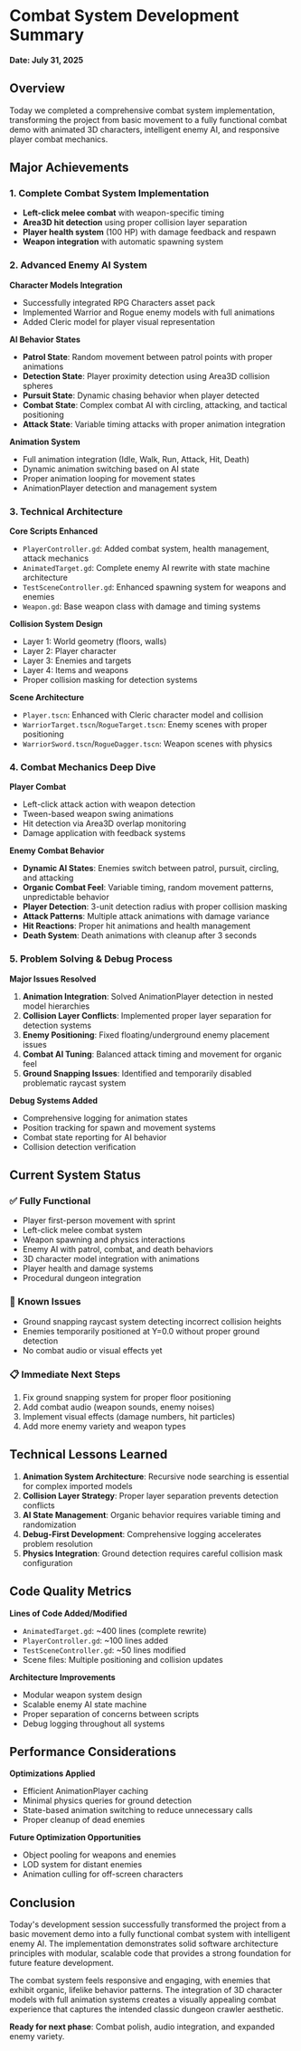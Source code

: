 # Combat System Development Summary
**Date: July 31, 2025**

## Overview
Today we completed a comprehensive combat system implementation, transforming the project from basic movement to a fully functional combat demo with animated 3D characters, intelligent enemy AI, and responsive player combat mechanics.

## Major Achievements

### 1. Complete Combat System Implementation
- **Left-click melee combat** with weapon-specific timing
- **Area3D hit detection** using proper collision layer separation
- **Player health system** (100 HP) with damage feedback and respawn
- **Weapon integration** with automatic spawning system

### 2. Advanced Enemy AI System
**Character Models Integration**
- Successfully integrated RPG Characters asset pack
- Implemented Warrior and Rogue enemy models with full animations
- Added Cleric model for player visual representation

**AI Behavior States**
- **Patrol State**: Random movement between patrol points with proper animations
- **Detection State**: Player proximity detection using Area3D collision spheres
- **Pursuit State**: Dynamic chasing behavior when player detected
- **Combat State**: Complex combat AI with circling, attacking, and tactical positioning
- **Attack State**: Variable timing attacks with proper animation integration

**Animation System**
- Full animation integration (Idle, Walk, Run, Attack, Hit, Death)
- Dynamic animation switching based on AI state
- Proper animation looping for movement states
- AnimationPlayer detection and management system

### 3. Technical Architecture

**Core Scripts Enhanced**
- `PlayerController.gd`: Added combat system, health management, attack mechanics
- `AnimatedTarget.gd`: Complete enemy AI rewrite with state machine architecture
- `TestSceneController.gd`: Enhanced spawning system for weapons and enemies
- `Weapon.gd`: Base weapon class with damage and timing systems

**Collision System Design**
- Layer 1: World geometry (floors, walls)
- Layer 2: Player character
- Layer 3: Enemies and targets
- Layer 4: Items and weapons
- Proper collision masking for detection systems

**Scene Architecture**
- `Player.tscn`: Enhanced with Cleric character model and collision
- `WarriorTarget.tscn`/`RogueTarget.tscn`: Enemy scenes with proper positioning
- `WarriorSword.tscn`/`RogueDagger.tscn`: Weapon scenes with physics

### 4. Combat Mechanics Deep Dive

**Player Combat**
- Left-click attack action with weapon detection
- Tween-based weapon swing animations
- Hit detection via Area3D overlap monitoring
- Damage application with feedback systems

**Enemy Combat Behavior**
- **Dynamic AI States**: Enemies switch between patrol, pursuit, circling, and attacking
- **Organic Combat Feel**: Variable timing, random movement patterns, unpredictable behavior
- **Player Detection**: 3-unit detection radius with proper collision masking
- **Attack Patterns**: Multiple attack animations with damage variance
- **Hit Reactions**: Proper hit animations and health management
- **Death System**: Death animations with cleanup after 3 seconds

### 5. Problem Solving & Debug Process

**Major Issues Resolved**
1. **Animation Integration**: Solved AnimationPlayer detection in nested model hierarchies
2. **Collision Layer Conflicts**: Implemented proper layer separation for detection systems
3. **Enemy Positioning**: Fixed floating/underground enemy placement issues
4. **Combat AI Tuning**: Balanced attack timing and movement for organic feel
5. **Ground Snapping Issues**: Identified and temporarily disabled problematic raycast system

**Debug Systems Added**
- Comprehensive logging for animation states
- Position tracking for spawn and movement systems
- Combat state reporting for AI behavior
- Collision detection verification

## Current System Status

### ✅ Fully Functional
- Player first-person movement with sprint
- Left-click melee combat system
- Weapon spawning and physics interactions
- Enemy AI with patrol, combat, and death behaviors
- 3D character model integration with animations
- Player health and damage systems
- Procedural dungeon integration

### 🔧 Known Issues
- Ground snapping raycast system detecting incorrect collision heights
- Enemies temporarily positioned at Y=0.0 without proper ground detection
- No combat audio or visual effects yet

### 📋 Immediate Next Steps
1. Fix ground snapping system for proper floor positioning
2. Add combat audio (weapon sounds, enemy noises)
3. Implement visual effects (damage numbers, hit particles)
4. Add more enemy variety and weapon types

## Technical Lessons Learned

1. **Animation System Architecture**: Recursive node searching is essential for complex imported models
2. **Collision Layer Strategy**: Proper layer separation prevents detection conflicts
3. **AI State Management**: Organic behavior requires variable timing and randomization
4. **Debug-First Development**: Comprehensive logging accelerates problem resolution
5. **Physics Integration**: Ground detection requires careful collision mask configuration

## Code Quality Metrics

**Lines of Code Added/Modified**
- `AnimatedTarget.gd`: ~400 lines (complete rewrite)
- `PlayerController.gd`: ~100 lines added
- `TestSceneController.gd`: ~50 lines modified
- Scene files: Multiple positioning and collision updates

**Architecture Improvements**
- Modular weapon system design
- Scalable enemy AI state machine
- Proper separation of concerns between scripts
- Debug logging throughout all systems

## Performance Considerations

**Optimizations Applied**
- Efficient AnimationPlayer caching
- Minimal physics queries for ground detection
- State-based animation switching to reduce unnecessary calls
- Proper cleanup of dead enemies

**Future Optimization Opportunities**
- Object pooling for weapons and enemies
- LOD system for distant enemies
- Animation culling for off-screen characters

## Conclusion

Today's development session successfully transformed the project from a basic movement demo into a fully functional combat system with intelligent enemy AI. The implementation demonstrates solid software architecture principles with modular, scalable code that provides a strong foundation for future feature development.

The combat system feels responsive and engaging, with enemies that exhibit organic, lifelike behavior patterns. The integration of 3D character models with full animation systems creates a visually appealing combat experience that captures the intended classic dungeon crawler aesthetic.

**Ready for next phase**: Combat polish, audio integration, and expanded enemy variety.
